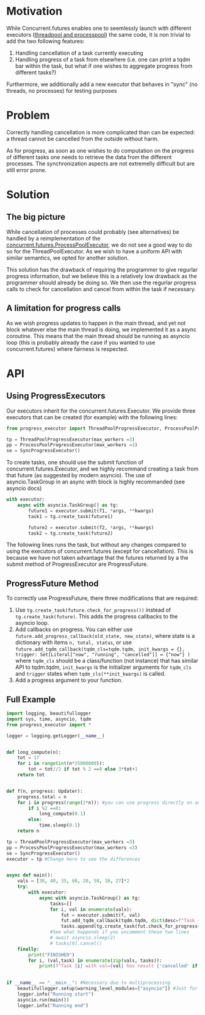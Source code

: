 # Motivation

While Concurrent.futures enables one to seemlessly launch with different executors ([threadpool and processpool](https://docs.python.org/3/library/concurrent.futures.html#concurrent.futures.ProcessPoolExecutor)) the same code,
it is non trivial to add the two following features:
1. Handling cancellation of a task currently executing
2. Handling progress of a task from elsewhere (i.e. one can print a tqdm bar within the task, but what if one wishes to aggregate progress from different tasks?)

Furthermore, we additionally add a new executor that behaves in "sync" (no threads, no processes) for testing purposes


# Problem

Correctly handling cancellation is more complicated than can be expected: 
a thread cannot be cancelled from the outside without harm.

As for progress, as soon as one wishes to do computation on the progress of different tasks one needs to retrieve the data from the different processes.
The synchronization aspects are not extremelly difficult but are still error prone.

# Solution

## The big picture

While cancellation of processes could probably (see alternatives) be handled by a reimplementation of the [concurrent.futures.ProcessPoolExecutor]((https://docs.python.org/3/library/concurrent.futures.html#concurrent.futures.ProcessPoolExecutor)), we do not see a good way to do so for the ThreadPoolExecutor. As we wish to have a uniform API with similar semantics, we opted for another solution.

This solution has the drawback of requiring the programmer to give regurlar progress information, but we believe this is a relatively low drawback as the programmer should already be doing so. 
We then use the regurlar progress calls to check for cancellation and cancel from within the task if necessary.


## A limitation for progress calls

As we wish progress updates to happen in the main thread, and yet not block whatever else the main thread is doing, we implemented it as a async coroutine.
This means that the main thread should be running as asyncio loop (this is probably already the case if you wanted to use concurrent.futures) where fairness is respected.


# API



## Using ProgressExecutors 

Our executors inherit for the concurrent.futures.Executor. We provide three executors that can be created (for example) with the following lines:

```python
from progress_executor import ThreadPoolProgressExecutor, ProcessPoolProgressExecutor, SyncProgressExecutor

tp = ThreadPoolProgressExecutor(max_workers =3)
pp = ProcessPoolProgressExecutor(max_workers =3)
se = SyncProgressExecutor()
```


To create tasks, one should use the submit function of concurrent.futures.Executor, and we highly recommand creating a task from that future (as suggested by modern asyncio).
The use of asyncio.TaskGroup in an async with block is highly recommanded (see asyncio docs) 

```python
with executor:
    async with asyncio.TaskGroup() as tg:
        future1 = executor.submit(f1, *args, **kwargs)
        task1 = tg.create_task(future1)

        future2 = executor.submit(f2, *args, **kwargs)
        task2 = tg.create_task(future2)
```

The following lines runs the task, but without any changes compared to using the executors of concurrent.futures (except for cancellation). This is because we have not taken advantage that the futures returned by a the submit method of ProgressExecutor are ProgressFuture.

## ProgressFuture Method

To correctly use ProgressFuture, there three modifications that are required:

1. Use  `tg.create_task(future.check_for_progress())` instead of `tg.create_task(future)`. This adds the progress callbacks to the asyncio loop.
2. Add callbacks on progress. You can either use `future.add_progress_callback(old_state, new_state)`, where state is a dictionary with items `n, total, status`,
or use `future.add_tqdm_callback(tqdm_cls=tqdm.tqdm, init_kwargs = {}, trigger: Set[Literal["now", "running", "cancelled"]] = {"now"} )` where `tqdm_cls` should be a class/function (not instance)
that has similar API to tqdm.tqdm, `init_kwargs` is the initializer arguments for `tqdm_cls` and `trigger` states when `tqdm_cls(**init_kwargs)` is called.
3. Add a progress argument to your function.

## Full Example

```python
import logging, beautifullogger
import sys, time, asyncio, tqdm
from progress_executor import *

logger = logging.getLogger(__name__)


def long_compute(n):
    tot = 17
    for i in range(int(n*25000000)):
        tot = tot//2 if tot % 2 ==0 else 3*tot+1
    return tot


def f(n, progress: Updater):
    progress.total = n
    for i in progress(range(2*n)): #you can use progress directly on an iterator
        if i %2 ==0:
            long_compute(0.1)
        else:
            time.sleep(0.1)
    return n

tp = ThreadPoolProgressExecutor(max_workers =3)
pp = ProcessPoolProgressExecutor(max_workers =3)
se = SyncProgressExecutor()
executor = tp #Change here to see the differences


async def main():
    vals = [30, 40, 35, 60, 20, 50, 38, 27]*2
    try:
        with executor:
            async with asyncio.TaskGroup() as tg:
                tasks=[]
                for i, val in enumerate(vals):
                    fut = executor.submit(f, val)
                    fut.add_tqdm_callback(tqdm.tqdm, dict(desc=f"Task {i}"), triggers=["now", "running", "cancelled"])
                    tasks.append(tg.create_task(fut.check_for_progress()))
                #See what happends if you uncomment these two lines
                # await asyncio.sleep(2) 
                # tasks[0].cancel()
    finally:
        print("FINISHED")
        for i, (val,task) in enumerate(zip(vals, tasks)):
            print(f"Task {i} with val={val} has result {'cancelled' if task.cancelled() else task.result()}")
    

if __name__ == "__main__": #Necessary due to multiprocessing
    beautifullogger.setup(warning_level_modules=["asyncio"]) #Just for pretty printing
    logger.info("Running start")
    asyncio.run(main())
    logger.info("Running end")
```